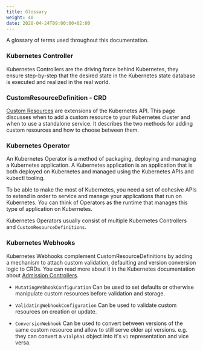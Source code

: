 ```yaml
---
title: Glossary
weight: 40
date: 2020-04-24T09:00:00+02:00
---
```


A glossary of terms used throughout this documentation.

### Kubernetes Controller

Kubernetes Controllers are the driving force behind Kubernetes, they ensure step-by-step that the desired state in the Kubernetes state database is executed and realized in the real world.

### CustomResourceDefinition - CRD

[Custom Resources][custom-resources] are extensions of the Kubernetes API. This page discusses when to add a custom resource to your Kubernetes cluster and when to use a standalone service. It describes the two methods for adding custom resources and how to choose between them.

### Kubernetes Operator

An Kubernetes Operator is a method of packaging, deploying and managing a Kubernetes application. A Kubernetes application is an application that is both deployed on Kubernetes and managed using the Kubernetes APIs and kubectl tooling.

To be able to make the most of Kubernetes, you need a set of cohesive APIs to extend in order to service and manage your applications that run on Kubernetes. You can think of Operators as the runtime that manages this type of application on Kubernetes.

Kubernetes Operators usually consist of multiple Kubernetes Controllers and `CustomResourceDefinitions`.


### Kubernetes Webhooks

Kubernetes Webhooks complement CustomResourceDefinitions by adding a mechanism to attach custom validation, defaulting and version conversion logic to CRDs.
You can read more about it in the Kubernetes documentation about [Admission Controllers][admission-controllers].

- `MutatingWebhookConfiguration`
  Can be used to set defaults or otherwise manipulate custom resources before validation and storage.

- `ValidatingWebhookConfiguration`
  Can be used to validate custom resources on creation or update.

- `ConversionWebhook`
  Can be used to convert between versions of the same custom resource and allow to still serve older api versions. e.g. they can convert a `v1alpha1` object into it's `v1` representation and vice versa.

[admission-controllers]: https://kubernetes.io/docs/reference/access-authn-authz/extensible-admission-controllers/
[custom-resources]: https://kubernetes.io/docs/concepts/extend-kubernetes/api-extension/custom-resources/
